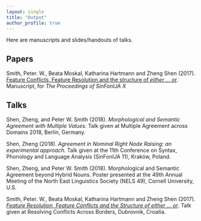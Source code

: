 ```yaml
---
layout: single
title: "Output"
author_profile: true
---
```


Here are manuscripts and slides/handouts of talks.

## Papers

Smith, Peter. W., Beata Moskal, Katharina Hartmann and Zheng Shen (2017). [Feature Conflicts, Feature Resolution and the structure of *either ... or*](/assets/files/eitherorresolution.pdf). Manuscript, for *The Proceedings of SinFonIJA X*

## Talks
Shen, Zheng, and Peter W. Smith (2018). *Morphological and Semantic Agreement with Multiple Values.* Talk given at Multiple Agreement across Domains 2018, Berlin, Germany.

Shen, Zheng (2018). *Agreement in Nominal Right Node Raising: an experimental approach.* Talk given at the 11th Conference on Syntax, Phonology and Language Analysis (SinFonIJA 11), Kraków, Poland. 

Shen, Zheng, and Peter W. Smith (2018). Morphological and Semantic Agreement beyond Hybrid Nouns. Poster presented at the 49th Annual Meeting of the North East Linguistics Society (NELS 49), Cornell University, U.S.

Smith, Peter. W., Beata Moskal, Katharina Hartmann and Zheng Shen (2017). [*Feature Resolution, Feature Conflicts and the Structure of either ... or*](/assets/files/RCABslides.pdf).  Talk given at Resolving Conflicts Across Borders, Dubrovnik, Croatia.

